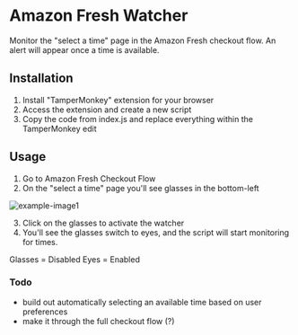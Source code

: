# Amazon Fresh Watcher
Monitor the "select a time" page in the Amazon Fresh checkout flow. An alert will appear once a time is available.

## Installation
1. Install "TamperMonkey" extension for your browser
2. Access the extension and create a new script
3. Copy the code from index.js and replace everything within the TamperMonkey edit

## Usage
1. Go to Amazon Fresh Checkout Flow
2. On the "select a time" page you'll see glasses in the bottom-left

![example-image1]("example-image.png")

3. Click on the glasses to activate the watcher
4. You'll see the glasses switch to eyes, and the script will start monitoring for times.

Glasses = Disabled
Eyes = Enabled

### Todo
- build out automatically selecting an available time based on user preferences
- make it through the full checkout flow (?)